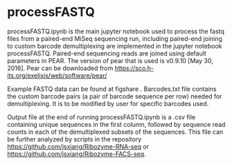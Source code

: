 # processFASTQ

processFASTQ.ipynb is the main jupyter notebook used to process the fastq files from a paired-end MiSeq sequencing run, including paired-end joining to custom barcode demultiplexing are implemented in the jupyter notebook processFASTQ. Paired-end sequencing reads are joined using default parameters in PEAR. The version of pear that is used is v0.9.10 [May 30, 2016]. Pear can be downloaded from https://sco.h-its.org/exelixis/web/software/pear/

Example FASTQ data can be found at figshare <insert link>.
  Barcodes.txt file contains the custom barcode pairs (a pair of barcode sequence per row) needed for demultiplexing. It is to be modified  by user for specific barcodes used.
  
Output file at the end of running processFASTQ.ipynb is a .csv file containing unique sequences in the first column, followed by sequence read counts in each of the demultiplexed subsets of the sequences. This file can be further analyzed by scripts in the repository https://github.com/jsxiang/Ribozyme-RNA-seq or https://github.com/jsxiang/Ribozyme-FACS-seq.
